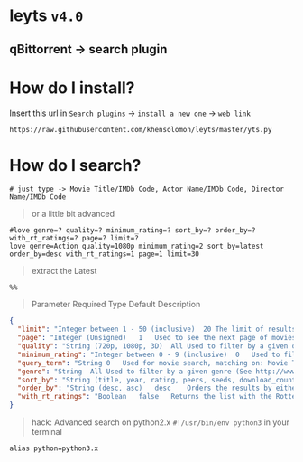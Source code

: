 # leyts `v4.0`

## qBittorrent -> search plugin

# How do I install?
Insert this url in `Search plugins` -> `install a new one` -> `web link`

```
https://raw.githubusercontent.com/khensolomon/leyts/master/yts.py
```

# How do I search?

```shell
# just type -> Movie Title/IMDb Code, Actor Name/IMDb Code, Director Name/IMDb Code
```
> or a little bit advanced

```shell
#love genre=? quality=? minimum_rating=? sort_by=? order_by=? with_rt_ratings=? page=? limit=?
love genre=Action quality=1080p minimum_rating=2 sort_by=latest order_by=desc with_rt_ratings=1 page=1 limit=30
```

> extract the Latest

```
%%
```

> Parameter	Required	Type	Default	Description

```json
{
  "limit": "Integer between 1 - 50 (inclusive)	20 The limit of results per page that has been set",
  "page": "Integer (Unsigned)	1	Used to see the next page of movies, eg limit=15 and page=2 will show you movies 15-30",
  "quality": "String (720p, 1080p, 3D)	All	Used to filter by a given quality",
  "minimum_rating": "Integer between 0 - 9 (inclusive)	0	Used to filter movie by a given minimum IMDb rating",
  "query_term": "String	0	Used for movie search, matching on: Movie Title/IMDb Code, Actor Name/IMDb Code, Director Name/IMDb Code",
  "genre": "String	All	Used to filter by a given genre (See http://www.imdb.com/genre/ for full list)",
  "sort_by": "String (title, year, rating, peers, seeds, download_count, like_count, date_added)	date_added	Sorts the results by choosen value",
  "order_by": "String (desc, asc)	desc	Orders the results by either Ascending or Descending order",
  "with_rt_ratings": "Boolean	false	Returns the list with the Rotten Tomatoes rating included"
}
```

> hack: Advanced search on python2.x `#!/usr/bin/env python3`
in your terminal
```
alias python=python3.x
```
